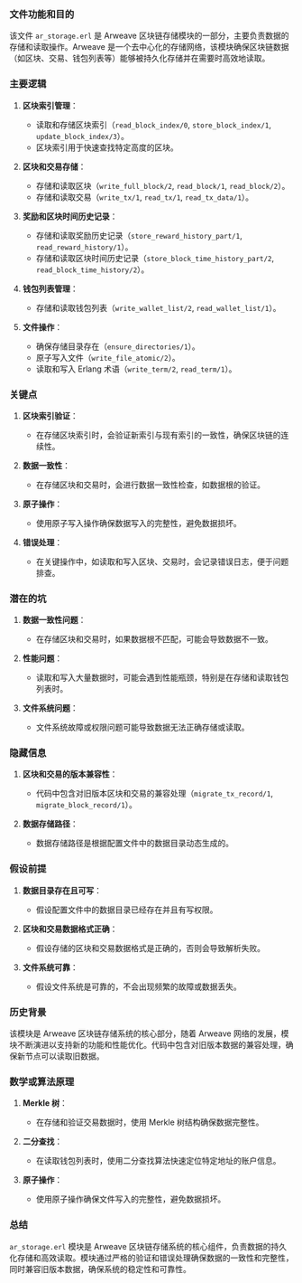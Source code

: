 ### 文件功能和目的

该文件 `ar_storage.erl` 是 Arweave 区块链存储模块的一部分，主要负责数据的存储和读取操作。Arweave 是一个去中心化的存储网络，该模块确保区块链数据（如区块、交易、钱包列表等）能够被持久化存储并在需要时高效地读取。

### 主要逻辑

1. **区块索引管理**：
   - 读取和存储区块索引（`read_block_index/0`, `store_block_index/1`, `update_block_index/3`）。
   - 区块索引用于快速查找特定高度的区块。

2. **区块和交易存储**：
   - 存储和读取区块（`write_full_block/2`, `read_block/1`, `read_block/2`）。
   - 存储和读取交易（`write_tx/1`, `read_tx/1`, `read_tx_data/1`）。

3. **奖励和区块时间历史记录**：
   - 存储和读取奖励历史记录（`store_reward_history_part/1`, `read_reward_history/1`）。
   - 存储和读取区块时间历史记录（`store_block_time_history_part/2`, `read_block_time_history/2`）。

4. **钱包列表管理**：
   - 存储和读取钱包列表（`write_wallet_list/2`, `read_wallet_list/1`）。

5. **文件操作**：
   - 确保存储目录存在（`ensure_directories/1`）。
   - 原子写入文件（`write_file_atomic/2`）。
   - 读取和写入 Erlang 术语（`write_term/2`, `read_term/1`）。

### 关键点

1. **区块索引验证**：
   - 在存储区块索引时，会验证新索引与现有索引的一致性，确保区块链的连续性。

2. **数据一致性**：
   - 在存储区块和交易时，会进行数据一致性检查，如数据根的验证。

3. **原子操作**：
   - 使用原子写入操作确保数据写入的完整性，避免数据损坏。

4. **错误处理**：
   - 在关键操作中，如读取和写入区块、交易时，会记录错误日志，便于问题排查。

### 潜在的坑

1. **数据一致性问题**：
   - 在存储区块和交易时，如果数据根不匹配，可能会导致数据不一致。

2. **性能问题**：
   - 读取和写入大量数据时，可能会遇到性能瓶颈，特别是在存储和读取钱包列表时。

3. **文件系统问题**：
   - 文件系统故障或权限问题可能导致数据无法正确存储或读取。

### 隐藏信息

1. **区块和交易的版本兼容性**：
   - 代码中包含对旧版本区块和交易的兼容处理（`migrate_tx_record/1`, `migrate_block_record/1`）。

2. **数据存储路径**：
   - 数据存储路径是根据配置文件中的数据目录动态生成的。

### 假设前提

1. **数据目录存在且可写**：
   - 假设配置文件中的数据目录已经存在并且有写权限。

2. **区块和交易数据格式正确**：
   - 假设存储的区块和交易数据格式是正确的，否则会导致解析失败。

3. **文件系统可靠**：
   - 假设文件系统是可靠的，不会出现频繁的故障或数据丢失。

### 历史背景

该模块是 Arweave 区块链存储系统的核心部分，随着 Arweave 网络的发展，模块不断演进以支持新的功能和性能优化。代码中包含对旧版本数据的兼容处理，确保新节点可以读取旧数据。

### 数学或算法原理

1. **Merkle 树**：
   - 在存储和验证交易数据时，使用 Merkle 树结构确保数据完整性。

2. **二分查找**：
   - 在读取钱包列表时，使用二分查找算法快速定位特定地址的账户信息。

3. **原子操作**：
   - 使用原子操作确保文件写入的完整性，避免数据损坏。

### 总结

`ar_storage.erl` 模块是 Arweave 区块链存储系统的核心组件，负责数据的持久化存储和高效读取。模块通过严格的验证和错误处理确保数据的一致性和完整性，同时兼容旧版本数据，确保系统的稳定性和可靠性。